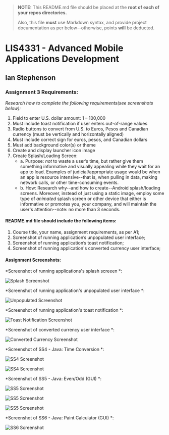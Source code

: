 > **NOTE:** This README.md file should be placed at the **root of each of your repos directories.**
>
>Also, this file **must** use Markdown syntax, and provide project documentation as per below--otherwise, points **will** be deducted.
>

# LIS4331 - Advanced Mobile Applications Development

## Ian Stephenson

### Assignment 3 Requirements:

*Research how to complete the following requirements(see screenshots below):*

1. Field to enter U.S. dollar amount: 1 – 100,000
2. Must include toast notification if user enters out-of-range values
3. Radio buttons to convert from U.S. to Euros, Pesos and Canadian currency (must be vertically and horizontally aligned)
4. Must include correct sign for euros, pesos, and Canadian dollars
5. Must add background color(s) or theme
6. Create and display launcher icon image
7. Create Splash/Loading Screen:
    + a. Purpose: *not* to waste a user’s time, but rather give them something informative and
    visually appealing while they wait for an app to load. Examples of judicial/appropriate usage
    would be when an app is resource intensive--that is, when pulling in data, making network
    calls, or other time-consuming events.
    + b. How: Research why--and how to create--Android splash/loading screens. Moreover, instead
    of just using a static image, employ some type of *animated* splash screen or other device
    that either is informative or promotes you, your company, and will maintain the user's
    attention--note: no more than 3 seconds.    

#### README.md file should include the following items:

1. Course title, your name, assignment requirements, as per A1;
2. Screenshot of running application’s unpopulated user interface;
3. Screenshot of running application’s toast notification;
4. Screenshot of running application's converted currency user interface;

#### Assignment Screenshots:

*Screenshot of running applications's splash screeen *:

![Splash Screenshot](images/splashscreen.png)

*Screenshot of running application's unpopulated user interface *:

![Unpopulated Screenshot](images/unpopulated.png) 

*Screenshot of running application's toast notification *:

![Toast Notification Screenshot](images/toast.png)

*Screenshot of converted currency user interface *:

![Converted Currency Screenshot](images/converted.png)

*Screenshot of SS4 - Java: Time Conversion *:

![SS4 Screenshot](images/ss4p1.png)

![SS4 Screenshot](images/ss4p2.png)

*Screenshot of SS5 - Java: Even/Odd (GUI) *:

![SS5 Screenshot](images/ss5p1.png)

![SS5 Screenshot](images/ss5p2.png)

![SS5 Screenshot](images/ss5p3.png)

*Screenshot of SS6 - Java: Paint Calculator (GUI) *:

![SS6 Screenshot](images/)


